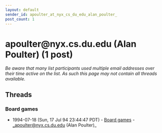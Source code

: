 ```yaml
---
layout: default
sender_id: apoulter_at_nyx_cs_du_edu_alan_poulter_
post_count: 1
---
```


# apoulter<span>@</span>nyx.cs.du.edu (Alan  Poulter) (1 post)

_Be aware that many list participants used multiple email addresses over their time active on the list. As such this page may not contain all threads available._

## Threads

### Board games
+ 1994-07-18 (Sun, 17 Jul 94 23:44:47 PDT) - [Board games](/archive/1994/07/5608b7795d0e2af98fb6d7c3de40604888c8271e8638efd76e5db1cc725ba123) - _apoulter@nyx.cs.du.edu (Alan  Poulter)_

